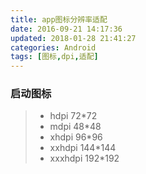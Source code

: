 ```yaml
---
title: app图标分辨率适配
date: 2016-09-21 14:17:36
updated: 2018-01-28 21:41:27categories: Android
tags: [图标,dpi,适配]
---
```

### 启动图标
>* hdpi   72*72
>* mdpi   48*48
>* xhdpi  96*96
>* xxhdpi 144*144
>* xxxhdpi 192*192